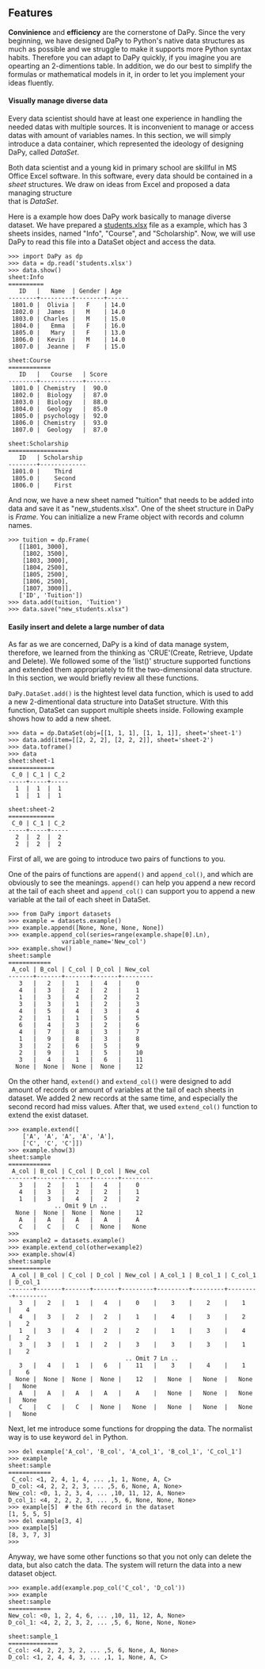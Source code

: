 ## Features
**Convinience** and **efficiency** are the cornerstone of DaPy. 
Since the very beginning, we have designed DaPy to Python's 
native data structures as much as possible and we struggle to make 
it supports more Python syntax habits. Therefore you can 
adapt to DaPy quickly, if you imagine you are opearting an 2-dimentions table.
In addition, we do our best to simplify
the formulas or mathematical models in it, in order to let you 
implement your ideas fluently.   

#### Visually manage diverse data
Every data scientist should have at least one experience in handling the needed datas 
with multiple sources. It is inconvenient to manage or access datas with amount of 
variables names. In this section, we will simply introduce a data container, which 
represented the ideology of designing DaPy, called *DataSet*.

Both data scientist and a young kid in primary school are skillful in 
MS Office Excel software. In this software, every data should be contained in a 
*sheet* structures. We draw on ideas from Excel and proposed a data managing structure  
that is *DataSet*. 

Here is a example how does DaPy work basically to manage diverse dataset. We have prepared a [students.xlsx](http://www.wuxsweb.cn/Library/DaPy&Examples_data/students.xlsx) file as a example, which has 3 sheets insides, named "Info", "Course", and "Scholarship". Now, we will use DaPy to read this file into a DataSet object and access the data.
```Python2
>>> import DaPy as dp
>>> data = dp.read('students.xlsx')
>>> data.show()
sheet:Info
==========
   ID   |   Name  | Gender | Age 
--------+---------+--------+------
 1801.0 |  Olivia |   F    | 14.0 
 1802.0 |  James  |   M    | 14.0 
 1803.0 | Charles |   M    | 15.0 
 1804.0 |   Emma  |   F    | 16.0 
 1805.0 |   Mary  |   F    | 13.0 
 1806.0 |  Kevin  |   M    | 14.0 
 1807.0 |  Jeanne |   F    | 15.0 

sheet:Course
============
   ID   |   Course   | Score
--------+------------+-------
 1801.0 | Chemistry  |  90.0 
 1802.0 |  Biology   |  87.0 
 1803.0 |  Biology   |  88.0 
 1804.0 |  Geology   |  85.0 
 1805.0 | psychology |  92.0 
 1806.0 | Chemistry  |  93.0 
 1807.0 |  Geology   |  87.0 

sheet:Scholarship
=================
   ID   | Scholarship
--------+-------------
 1801.0 |    Third    
 1805.0 |    Second   
 1806.0 |    First    
 ```
And now, we have a new sheet named "tuition" that needs to be added into data and save it as "new_students.xlsx". One of the sheet structure in DaPy is *Frame*. You can initialize a new Frame object with records and column names. 
 ```Python3
>>> tuition = dp.Frame(
	[[1801, 3000],
	 [1802, 3500],
	 [1803, 3000],
	 [1804, 2500],
	 [1805, 2500],
	 [1806, 2500],
	 [1807, 3000]],
	['ID', 'Tuition'])
>>> data.add(tuition, 'Tuition')
>>> data.save("new_students.xlsx")
``` 
#### Easily insert and delete a large number of data  
As far as we are concerned, DaPy is a kind of data manage system, therefore, we learned from the thinking as 'CRUE'(Create, Retrieve, Update and Delete). We followed some of the 'list()' structure supported functions and extended them appropriately to fit the two-dimensional data structure. In this section, we would briefly review all these functions.

```DaPy.DataSet.add()``` is the hightest level data function, which is used to add a new 2-dimentional data structure into DataSet structure. With this function, DataSet can support multiple sheets inside. Following example shows how to add a new sheet.
```Python2
>>> data = dp.DataSet(obj=[[1, 1, 1], [1, 1, 1]], sheet='sheet-1')
>>> data.add(item=[[2, 2, 2], [2, 2, 2]], sheet='sheet-2')
>>> data.toframe()
>>> data
sheet:sheet-1
=============
 C_0 | C_1 | C_2
-----+-----+-----
  1  |  1  |  1  
  1  |  1  |  1  
  
sheet:sheet-2
=============
 C_0 | C_1 | C_2
-----+-----+-----
  2  |  2  |  2  
  2  |  2  |  2  
```

First of all, we are going to introduce two pairs of functions to you. 

One of the pairs of functions are ```append()``` and ```append_col()```, and which are obviously to see the meanings. ```append()``` can help you append a new record at the tail of each sheet and ```append_col()``` can support you to append a new variable at the tail of each sheet in DataSet.
```Python2
>>> from DaPy import datasets
>>> example = datasets.example()
>>> example.append([None, None, None, None])
>>> example.append_col(series=range(example.shape[0].Ln), 
		       variable_name='New_col')
>>> example.show()
sheet:sample
============
 A_col | B_col | C_col | D_col | New_col
-------+-------+-------+-------+---------
   3   |   2   |   1   |   4   |    0    
   4   |   3   |   2   |   2   |    1    
   1   |   3   |   4   |   2   |    2    
   3   |   3   |   1   |   2   |    3    
   4   |   5   |   4   |   3   |    4    
   2   |   1   |   1   |   5   |    5    
   6   |   4   |   3   |   2   |    6    
   4   |   7   |   8   |   3   |    7    
   1   |   9   |   8   |   3   |    8    
   3   |   2   |   6   |   5   |    9    
   2   |   9   |   1   |   5   |    10   
   3   |   4   |   1   |   6   |    11   
  None |  None |  None |  None |    12  
```
On the other hand, ```extend()``` and ```extend_col()``` were designed to add amount of records or amount of variables at the tail of each sheets in dataset. We added 2 new records at the same time, and especially the second record had miss values. After that, we used ```extend_col()``` function to extend the exist dataset.
```Python2
>>> example.extend([ 
	['A', 'A', 'A', 'A', 'A'],
	['C', 'C', 'C']])
>>> example.show(3)
sheet:sample
============
 A_col | B_col | C_col | D_col | New_col
-------+-------+-------+-------+---------
   3   |   2   |   1   |   4   |    0    
   4   |   3   |   2   |   2   |    1    
   1   |   3   |   4   |   2   |    2    
             .. Omit 9 Ln ..              
  None |  None |  None |  None |    12   
   A   |   A   |   A   |   A   |    A    
   C   |   C   |   C   |  None |   None  
>>> 
>>> example2 = datasets.example()
>>> example.extend_col(other=example2)
>>> example.show(4)
sheet:sample
============
 A_col | B_col | C_col | D_col | New_col | A_col_1 | B_col_1 | C_col_1 | D_col_1
-------+-------+-------+-------+---------+---------+---------+---------+---------
   3   |   2   |   1   |   4   |    0    |    3    |    2    |    1    |    4    
   4   |   3   |   2   |   2   |    1    |    4    |    3    |    2    |    2    
   1   |   3   |   4   |   2   |    2    |    1    |    3    |    4    |    2    
   3   |   3   |   1   |   2   |    3    |    3    |    3    |    1    |    2    
                                 .. Omit 7 Ln ..                                  
   3   |   4   |   1   |   6   |    11   |    3    |    4    |    1    |    6    
  None |  None |  None |  None |    12   |   None  |   None  |   None  |   None  
   A   |   A   |   A   |   A   |    A    |   None  |   None  |   None  |   None  
   C   |   C   |   C   |  None |   None  |   None  |   None  |   None  |   None  
 ```
 Next, let me introduce some functions for dropping the data. The normalist way is to use keyword ```del``` in Python. 
 ```Python3
 >>> del example['A_col', 'B_col', 'A_col_1', 'B_col_1', 'C_col_1']
 >>> example
sheet:sample
============
  C_col: <1, 2, 4, 1, 4, ... ,1, 1, None, A, C>
  D_col: <4, 2, 2, 2, 3, ... ,5, 6, None, A, None>
New_col: <0, 1, 2, 3, 4, ... ,10, 11, 12, A, None>
D_col_1: <4, 2, 2, 2, 3, ... ,5, 6, None, None, None>
>>> example[5]  # the 6th record in the dataset
[1, 5, 5, 5]
>>> del example[3, 4]
>>> example[5]
[8, 3, 7, 3]
>>>
```
Anyway, we have some other functions so that you not only can delete the data, but also catch the data. The system will return the data into a new dataset object.
```
>>> example.add(example.pop_col('C_col', 'D_col'))
>>> example
sheet:sample
============
New_col: <0, 1, 2, 4, 6, ... ,10, 11, 12, A, None>
D_col_1: <4, 2, 2, 3, 2, ... ,5, 6, None, None, None>

sheet:sample_1
==============
C_col: <4, 2, 2, 3, 2, ... ,5, 6, None, A, None>
D_col: <1, 2, 4, 4, 3, ... ,1, 1, None, A, C>
```
